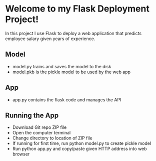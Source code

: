 # Welcome to my Flask Deployment Project!

In this project I use Flask to deploy a web application that predicts employee salary given years of experience.

## Model

- model.py trains and saves the model to the disk
- model.pkb is the pickle model to be used by the web app

## App

- app.py contains the flask code and manages the API

## Running the App

- Download Git repo ZIP file
- Open the computer terminal
- Change directory to location of ZIP file
- If running for first time, run python model.py to create pickle model
- Run python app.py and copy/paste given HTTP address into web browser

